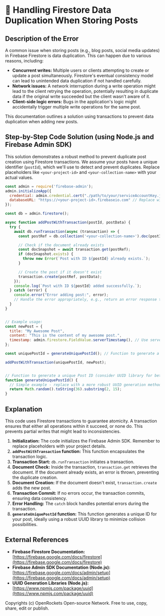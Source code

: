 # 🐞 Handling Firestore Data Duplication When Storing Posts


## Description of the Error

A common issue when storing posts (e.g., blog posts, social media updates) in Firebase Firestore is data duplication. This can happen due to various reasons, including:

* **Concurrent writes:** Multiple users or clients attempting to create or update a post simultaneously.  Firestore's eventual consistency model can lead to unintended data duplication if not handled carefully.
* **Network issues:**  A network interruption during a write operation might lead to the client retrying the operation, potentially resulting in duplicate data if the original write succeeded but the client wasn't aware of it.
* **Client-side logic errors:** Bugs in the application's logic might accidentally trigger multiple write operations for the same post.


This documentation outlines a solution using transactions to prevent data duplication when adding new posts.


## Step-by-Step Code Solution (using Node.js and Firebase Admin SDK)

This solution demonstrates a robust method to prevent duplicate post creation using Firestore transactions. We assume your posts have a unique identifier (`postId`), which we'll use to detect and prevent duplicates.  Replace placeholders like `<your-project-id>` and `<your-collection-name>` with your actual values.

```javascript
const admin = require('firebase-admin');
admin.initializeApp({
  credential: admin.credential.cert("./path/to/your/serviceAccountKey.json"), // Replace with your service account key path
  databaseURL: "https://<your-project-id>.firebaseio.com" // Replace with your project ID
});

const db = admin.firestore();

async function addPostWithTransaction(postId, postData) {
  try {
    await db.runTransaction(async (transaction) => {
      const postRef = db.collection('<your-collection-name>').doc(postId);

      // Check if the document already exists
      const docSnapshot = await transaction.get(postRef);
      if (docSnapshot.exists) {
        throw new Error(`Post with ID ${postId} already exists.`);
      }

      // Create the post if it doesn't exist
      transaction.create(postRef, postData);
    });
    console.log(`Post with ID ${postId} added successfully.`);
  } catch (error) {
    console.error("Error adding post:", error);
    // Handle the error appropriately, e.g., return an error response to the client.
  }
}


// Example usage:
const newPost = {
  title: "My Awesome Post",
  content: "This is the content of my awesome post.",
  timestamp: admin.firestore.FieldValue.serverTimestamp(), // Use server timestamp for accuracy
};

const uniquePostId = generateUniquePostId(); // Function to generate a unique ID - see below.

addPostWithTransaction(uniquePostId, newPost);


// Function to generate a unique Post ID (consider UUID library for better uniqueness)
function generateUniquePostId() {
  // Simple example - replace with a more robust UUID generation method
  return Math.random().toString(36).substring(2, 15);
}
```


## Explanation

This code uses Firestore transactions to guarantee atomicity.  A transaction ensures that either all operations within it succeed, or none do.  This prevents partial writes that might lead to inconsistencies.

1. **Initialization:** The code initializes the Firebase Admin SDK.  Remember to replace placeholders with your project details.
2. **`addPostWithTransaction` function:** This function encapsulates the transaction logic.
3. **Transaction Start:** `db.runTransaction` initiates a transaction.
4. **Document Check:** Inside the transaction, `transaction.get` retrieves the document. If the document already exists, an error is thrown, preventing the duplicate creation.
5. **Document Creation:** If the document doesn't exist, `transaction.create` adds the new post.
6. **Transaction Commit:** If no errors occur, the transaction commits, ensuring data consistency.
7. **Error Handling:** The `catch` block handles potential errors during the transaction.
8. **`generateUniquePostId` function:** This function generates a unique ID for your post, ideally using a robust UUID library to minimize collision possibilities.


## External References

* **Firebase Firestore Documentation:** [https://firebase.google.com/docs/firestore](https://firebase.google.com/docs/firestore)
* **Firebase Admin SDK Documentation (Node.js):** [https://firebase.google.com/docs/admin/setup](https://firebase.google.com/docs/admin/setup)
* **UUID Generation Libraries (Node.js):** [https://www.npmjs.com/package/uuid](https://www.npmjs.com/package/uuid)


Copyrights (c) OpenRockets Open-source Network. Free to use, copy, share, edit or publish.

